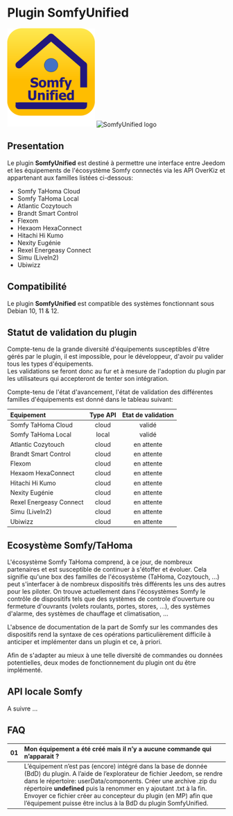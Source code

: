 # Plugin **SomfyUnified**
<img src="/docs/assets/images/SomfyUnified-Image.png" alt="" style="height: 40%; width:40%;"/>
<img src="/SomfyUnified-Doc/assets/images/SomfyUnified-Image.png" alt="SomfyUnified logo" style="height: 40%; width:40%;"/>


## Presentation
Le plugin **SomfyUnified** est destiné à permettre une interface entre Jeedom et les équipements de l'écosystème Somfy connectés via les API OverKiz et appartenant aux familles listées ci-dessous:
- Somfy TaHoma Cloud
- Somfy TaHoma Local
- Atlantic Cozytouch
- Brandt Smart Control
- Flexom
- Hexaom HexaConnect
- Hitachi Hi Kumo
- Nexity Eugénie
- Rexel Energeasy Connect
- Simu (LiveIn2)
- Ubiwizz


## Compatibilité
Le plugin **SomfyUnified** est compatible des systèmes fonctionnant sous Debian 10, 11 & 12.


## Statut de validation du plugin

Compte-tenu de la grande diversité d'équipements susceptibles d'être gérés par le plugin, il est impossible, pour le développeur, d'avoir pu valider tous les types d'équipements.<br>
Les validations se feront donc au fur et à mesure de l'adoption du plugin par les utilisateurs qui accepteront de tenter son intégration.

Compte-tenu de l'état d'avancement, l'état de validation des différentes familles d'équipements est donné dans le tableau suivant:

| Equipement                 |  Type API  |  Etat de validation |
| :------------------------- | :--------: | :-----------------: |
| Somfy TaHoma Cloud         | cloud      | validé              |
| Somfy TaHoma Local         | local      | validé              |
| Atlantic Cozytouch         | cloud      | en attente          |
| Brandt Smart Control       | cloud      | en attente          |
| Flexom                     | cloud      | en attente          |
| Hexaom HexaConnect         | cloud      | en attente          |
| Hitachi Hi Kumo            | cloud      | en attente          |
| Nexity Eugénie             | cloud      | en attente          |
| Rexel Energeasy Connect    | cloud      | en attente          |
| Simu (LiveIn2)             | cloud      | en attente          |
| Ubiwizz                    | cloud      | en attente          |


## Ecosystème Somfy/TaHoma
L'écosystème Somfy TaHoma comprend, à ce jour, de nombreux partenaires et est susceptible de continuer à s'étoffer et évoluer.
Cela signifie qu'une box des familles de l'écosystème (TaHoma, Cozytouch, ...) peut s'interfacer à de nombreux dispositifs très différents les uns des autres pour les piloter.
On trouve actuellement dans l'écosystèmes Somfy le contrôle de dispositifs tels que des systèmes de controle d'ouverture ou fermeture d'ouvrants (volets roulants, portes, stores, ...), des systèmes d'alarme, des systèmes de chauffage et climatisation, ...

L'absence de documentation de la part de Somfy sur les commandes des dispositifs rend la syntaxe de ces opérations particulièrement difficile à anticiper et implémenter dans un plugin et ce, à priori.

Afin de s'adapter au mieux à une telle diversité de commandes ou données potentielles, deux modes de fonctionnement du plugin ont du être implémenté.


## API locale Somfy
A suivre ...

## FAQ
| 01  | Mon équipement a été créé mais il n’y a aucune commande qui n’apparait ?  |
| :-: | :------------------------------------------------------------------------ |
|     | L’équipement n’est pas (encore) intégré dans la base de donnée (BdD) du plugin. A l’aide de l’explorateur de fichier Jeedom, se rendre dans le répertoire: userData/components. Créer une archive .zip du répertoire **undefined** puis la renommer en y ajoutant .txt à la fin. Envoyer ce fichier créer au concepteur du plugin (en MP) afin que l’équipement puisse être inclus à la BdD du plugin SomfyUnified. |

